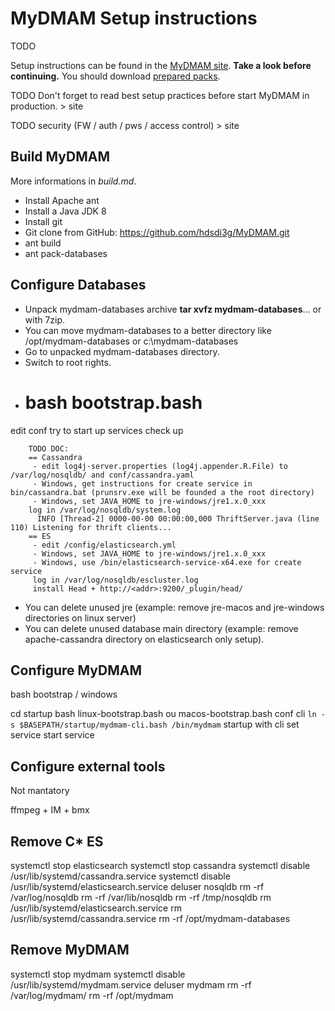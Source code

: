 # MyDMAM Setup instructions
TODO

Setup instructions can be found in the [MyDMAM site](http://mydmam.org/setup/). **Take a look before continuing.** You should download [prepared packs](http://mydmam.org/downloads/).

TODO
Don't forget to read best setup practices before start MyDMAM in production. > site

TODO security (FW / auth / pws / access control) > site

## Build MyDMAM

More informations in _build.md_.

 * Install Apache ant
 * Install a Java JDK 8
 * Install git
 * Git clone from GitHub: https://github.com/hdsdi3g/MyDMAM.git
 * ant build
 * ant pack-databases

## Configure Databases

 * Unpack mydmam-databases archive **tar xvfz mydmam-databases**... or with 7zip.
 * You can move mydmam-databases to a better directory like /opt/mydmam-databases or c:\mydmam-databases
 * Go to unpacked mydmam-databases directory.
 * Switch to root rights.
 * # bash bootstrap.bash



edit conf
try to start
up services
check up

		TODO DOC:
		== Cassandra
		 - edit log4j-server.properties (log4j.appender.R.File) to /var/log/nosqldb/ and conf/cassandra.yaml
		 - Windows, get instructions for create service in bin/cassandra.bat (prunsrv.exe will be founded a the root directory)
		 - Windows, set JAVA_HOME to jre-windows/jre1.x.0_xxx
		log in /var/log/nosqldb/system.log
		  INFO [Thread-2] 0000-00-00 00:00:00,000 ThriftServer.java (line 110) Listening for thrift clients...
		== ES
		 - edit /config/elasticsearch.yml
		 - Windows, set JAVA_HOME to jre-windows/jre1.x.0_xxx
		 - Windows, use /bin/elasticsearch-service-x64.exe for create service
		 log in /var/log/nosqldb/escluster.log
		 install Head + http://<addr>:9200/_plugin/head/

 * You can delete unused jre (example: remove jre-macos and jre-windows directories on linux server)
 * You can delete unused database main directory (example: remove apache-cassandra directory on elasticsearch only setup).


## Configure MyDMAM

bash bootstrap / windows

cd startup
bash linux-bootstrap.bash ou macos-bootstrap.bash 
conf
cli
`ln -s $BASEPATH/startup/mydmam-cli.bash /bin/mydmam`
startup with cli
set service
start service

## Configure external tools
Not mantatory

ffmpeg + IM + bmx

## Remove C* ES
systemctl stop elasticsearch
systemctl stop cassandra
systemctl disable /usr/lib/systemd/cassandra.service
systemctl disable /usr/lib/systemd/elasticsearch.service
deluser nosqldb
rm -rf /var/log/nosqldb
rm -rf /var/lib/nosqldb
rm -rf /tmp/nosqldb
rm /usr/lib/systemd/elasticsearch.service
rm /usr/lib/systemd/cassandra.service
rm -rf /opt/mydmam-databases

## Remove MyDMAM
systemctl stop mydmam
systemctl disable /usr/lib/systemd/mydmam.service
deluser mydmam
rm -rf  /var/log/mydmam/
rm -rf /opt/mydmam
